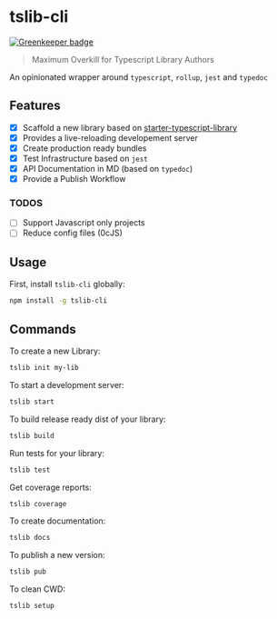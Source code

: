# tslib-cli

[![Greenkeeper badge](https://badges.greenkeeper.io/osdevisnot/tslib-cli.svg)](https://greenkeeper.io/)

> Maximum Overkill for Typescript Library Authors

An opinionated wrapper around `typescript`, `rollup`, `jest` and `typedoc`

## Features

- [x] Scaffold a new library based on [starter-typescript-library](https://github.com/osdevisnot/starter-typescript-library)
- [x] Provides a live-reloading developement server
- [x] Create production ready bundles
- [x] Test Infrastructure based on `jest`
- [x] API Documentation in MD (based on `typedoc`)
- [x] Provide a Publish Workflow

### TODOS

- [ ] Support Javascript only projects
- [ ] Reduce config files (0cJS)

## Usage

First, install `tslib-cli` globally:

```bash
npm install -g tslib-cli
```

## Commands

To create a new Library:

```bash
tslib init my-lib
```

To start a development server:

```bash
tslib start
```

To build release ready dist of your library:

```bash
tslib build
```

Run tests for your library:

```bash
tslib test
```

Get coverage reports:

```bash
tslib coverage
```

To create documentation:

```bash
tslib docs
```

To publish a new version:

```bash
tslib pub
```

To clean CWD:

```bash
tslib setup
```
